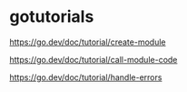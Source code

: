 # gotutorials

https://go.dev/doc/tutorial/create-module

https://go.dev/doc/tutorial/call-module-code

https://go.dev/doc/tutorial/handle-errors